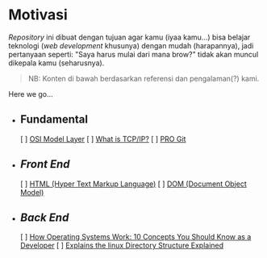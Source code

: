 # Motivasi
*Repository* ini dibuat dengan tujuan agar kamu (iyaa kamu...) bisa belajar teknologi (*web development* khusunya) dengan mudah (harapannya), jadi pertanyaan seperti: "Saya harus mulai dari mana brow?" tidak akan muncul dikepala kamu (seharusnya).
> NB: Konten di bawah berdasarkan referensi dan pengalaman(?) kami. 

Here we go...
  - ## Fundamental
    [ ] [OSI Model Layer](https://www.geeksforgeeks.org/layers-of-osi-model/)
    [ ] [What is TCP/IP?](https://www.avast.com/c-what-is-tcp-ip)
    [ ] [PRO Git](https://git-scm.com/book/en/v2)
  - ## *Front End*
    [ ] [HTML (Hyper Text Markup Language)](https://developer.mozilla.org/en-US/docs/Learn/HTML)
    [ ] [DOM (Document Object Model)](https://developer.mozilla.org/en-US/docs/Web/API/Document_Object_Model)
  - ## *Back End*
    [ ] [How Operating Systems Work: 10 Concepts You Should Know as a Developer](https://medium.com/cracking-the-data-science-interview/how-operating-systems-work-10-concepts-you-should-know-as-a-developer-8d63bb38331f)
    [ ] [Explains the linux Directory Structure Explained](https://www.howtogeek.com/117435/htg-explains-the-linux-directory-structure-explained/)
